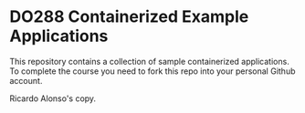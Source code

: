 # DO288 Containerized Example Applications

This repository contains a collection of sample containerized applications.  To complete the course you need to fork this repo into your personal Github account.

Ricardo Alonso's copy.
